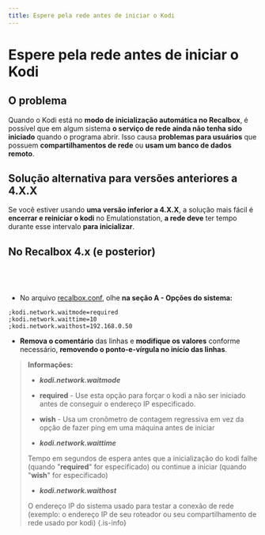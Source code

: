 ```yaml
---
title: Espere pela rede antes de iniciar o Kodi
---
```


# Espere pela rede antes de iniciar o Kodi

## O problema​ <a id="o-problema"></a>

Quando o Kodi está no **modo de inicialização automática no Recalbox**, é possível que em algum sistema **o serviço de rede ainda não tenha sido iniciado** quando o programa abrir. Isso causa **problemas para usuários** que possuem **compartilhamentos de rede** ou **usam um banco de dados remoto**.

## Solução alternativa para versões anteriores a 4.X.X <a id="solucao-alternativa-para-versoes-anteriores-a-4-x-x"></a>

​Se você estiver usando **uma versão inferior a 4.X.X**, a solução mais fácil é **encerrar e reiniciar o kodi** no Emulationstation, **a rede deve** ter tempo durante esse intervalo **para inicializar**.

## No Recalbox 4.x \(e posterior\) <a id="no-recalbox-4-x-e-posterior"></a>

## ​ <a id="sur-recalbox-4-x-et-version-ulterieur-1"></a>

* No arquivo [recalbox.conf](/v/portugues/manual-basico/primeiras-nocoes/o-arquivo-recalbox.conf), olhe **na seção A - Opções do sistema:**

```text
;kodi.network.waitmode=required
;kodi.network.waittime=10
;kodi.network.waithost=192.168.0.50
```

* **Remova o comentário** das linhas e **modifique os valores** conforme necessário, **removendo o ponto-e-vírgula no início das linhas**.


>**Informações:**
>
>* _**kodi.network.waitmode**_
>
>  * **required** - Use esta opção para forçar o kodi a não ser iniciado antes de conseguir o endereço IP especificado.
>  * **wish** - Usa um cronômetro de contagem regressiva em vez da opção de fazer ping em uma máquina antes de iniciar
>
>* _**kodi.network.waittime**_
>
>Tempo em segundos de espera antes que a inicialização do kodi falhe \(quando "**required**" for especificado\) ou continue a iniciar \(quando "**wish**" for especificado\)
>
>* _**kodi.network.waithost**_
>
>O endereço IP do sistema usado para testar a conexão de rede \(exemplo: o endereço IP de seu roteador ou seu compartilhamento de rede usado por kodi\)
{.is-info}

**​**

